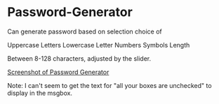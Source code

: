 # Password-Generator

Can generate password based on selection choice of

Uppercase Letters
Lowercase Letter
Numbers
Symbols
Length

Between 8-128 characters, adjusted by the slider.

[Screenshot of Password Generator](/Assets/screenshot.png)

Note: I can't seem to get the text for "all your boxes are unchecked" to display in the msgbox.